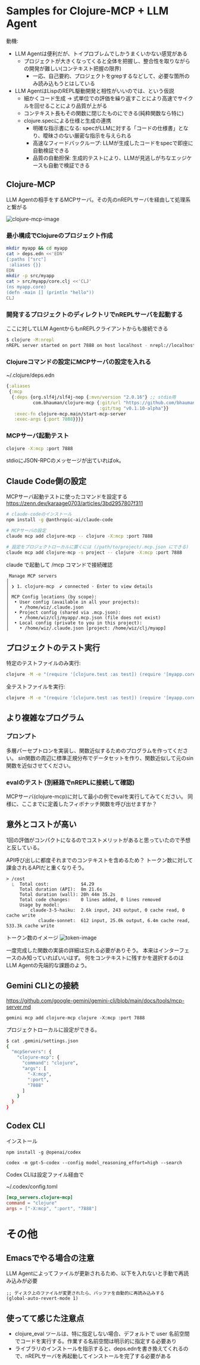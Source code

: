 # Samples for Clojure-MCP + LLM Agent

動機: 

- LLM Agentは便利だが、トイプロブレムでしかうまくいかない感覚がある
  - プロジェクトが大きくなってくると全体を把握し、整合性を取りながらの開発が難しい(コンテキスト把握の限界)
    - 一応、自己要約、プロジェクトをgrepするなどして、必要な箇所のみ読み込もうとはしている
- LLM AgentはLispのREPL駆動開発と相性がいいのでは、という仮説
  - 細かくコード生成 → 式単位での評価を繰り返すことにより高速でサイクルを回せることにより品質が上がる
  - コンテキスト長もその関数に閉じたものにできる(純粋関数なら特に)
  - clojure.specによる仕様と生成の連携
    - 明確な指示書になる: specがLLMに対する「コードの仕様書」となり、曖昧さのない厳密な指示を与えられる
    - 高速なフィードバックループ: LLMが生成したコードをspecで即座に自動検証できる
    - 品質の自動担保: 生成的テストにより、LLMが見逃しがちなエッジケースも自動で検証できる

## Clojure-MCP

LLM Agentの相手をするMCPサーバ。その先のnREPLサーバを経由して処理系と繋がる

![clojure-mcp-image](/images/clojure-mcp-image.png)

### 最小構成でClojureのプロジェクト作成

```bash
mkdir myapp && cd myapp
cat > deps.edn <<'EDN'
{:paths ["src"]
 :aliases {}}
EDN
mkdir -p src/myapp
cat > src/myapp/core.clj <<'CLJ'
(ns myapp.core)
(defn -main [] (println "hello"))
CLJ
```

### 開発するプロジェクトのディレクトリでnREPLサーバを起動する

ここに対してLLM AgentからもnREPLクライアントからも接続できる

```bash
$ clojure -M:nrepl
nREPL server started on port 7888 on host localhost - nrepl://localhost:7888
```

### Clojureコマンドの設定にMCPサーバの設定を入れる

~/.clojure/deps.edn

```clojure
{:aliases
 {:mcp
  {:deps {org.slf4j/slf4j-nop {:mvn/version "2.0.16"} ;; stdio用
          com.bhauman/clojure-mcp {:git/url "https://github.com/bhauman/clojure-mcp.git"
                                   :git/tag "v0.1.10-alpha"}}
   :exec-fn clojure-mcp.main/start-mcp-server
   :exec-args {:port 7888}}}}
```

### MCPサーバ起動テスト

```bash
clojure -X:mcp :port 7888
```

stdioにJSON-RPCのメッセージが出ていればok。

## Claude Code側の設定

MCPサーバ起動テストに使ったコマンドを設定する
https://zenn.dev/karaage0703/articles/3bd2957807f311

```bash
# claude-codeのインストール
npm install -g @anthropic-ai/claude-code

# MCPサーバの設定
claude mcp add clojure-mcp -- clojure -X:mcp :port 7888

# 設定をプロジェクトローカルに置くには (/path/to/project/.mcp.json にできる)
claude mcp add clojure-mcp -s project -- clojure -X:mcp :port 7888
```

claude で起動して /mcp コマンドで接続確認

```
 Manage MCP servers
│
│ ❯ 1. clojure-mcp  ✔ connected · Enter to view details
│
│ MCP Config locations (by scope):
│  • User config (available in all your projects):
│    • /home/wiz/.claude.json
│  • Project config (shared via .mcp.json):
│    • /home/wiz/clj/myapp/.mcp.json (file does not exist)
│  • Local config (private to you in this project):
│    • /home/wiz/.claude.json [project: /home/wiz/clj/myapp]
```

## プロジェクトのテスト実行

特定のテストファイルのみ実行:
```bash
clojure -M -e "(require '[clojure.test :as test]) (require '[myapp.core-test]) (test/run-tests 'myapp.core-test)"
```

全テストファイルを実行:
```bash
clojure -M -e "(require '[clojure.test :as test]) (require '[myapp.core-test]) (test/run-all-tests #\".*-test$\")"
```

## より複雑なプログラム

### プロンプト

多層パーセプトロンを実装し、関数近似するためのプログラムを作ってください。
sin関数の周辺に標準正規分布でデータセットを作り、関数近似して元のsin関数を近似させてください。

### evalのテスト (別経路でnREPLに接続して確認)

MCPサーバ(clojure-mcp)に対して最小の例でevalを実行してみてください。
同様に、ここまでに定義したフィボナッチ関数を呼び出せますか？

## 意外とコストが高い

1回の評価がコンパクトになるのでコストメリットがあると思っていたので予想と反している。

API呼び出しに都度それまでのコンテキストを含めるため？
トークン数に対して課金されるAPIだと重くなりそう。

```
> /cost 
  ⎿  Total cost:            $4.29
     Total duration (API):  8m 21.6s
     Total duration (wall): 20h 44m 35.2s
     Total code changes:    0 lines added, 0 lines removed
     Usage by model:
         claude-3-5-haiku:  2.6k input, 243 output, 0 cache read, 0 cache write
            claude-sonnet:  612 input, 25.0k output, 6.4m cache read, 533.3k cache write
```

トークン数のイメージ
![token-image](/images/token-image.png)

一度完成した関数の実装の詳細は忘れる必要がありそう。
本来はインターフェースのみ知っていればいいはず。
何をコンテキストに残すかを選択するのはLLM Agentの先端的な課題のよう。

## Gemini CLIとの接続

https://github.com/google-gemini/gemini-cli/blob/main/docs/tools/mcp-server.md


```
gemini mcp add clojure-mcp clojure -X:mcp :port 7888
```

プロジェクトローカルに設定ができる。

```bash
$ cat .gemini/settings.json 
{
  "mcpServers": {
    "clojure-mcp": {
      "command": "clojure",
      "args": [
        "-X:mcp",
        ":port",
        "7888"
      ]
    }
  }
}
```

## Codex CLI

インストール
```
npm install -g @openai/codex

codex -m gpt-5-codex --config model_reasoning_effort=high --search
```

Codex CLIは設定ファイル経由で

~/.codex/config.toml
```toml
[mcp_servers.clojure-mcp]
command = "clojure"
args = ["-X:mcp", ":port", "7888"]
```

# その他

## Emacsでやる場合の注意

LLM Agentによってファイルが更新されるため、以下を入れないと手動で再読み込みが必要

```elisp
;; ディスク上のファイルが変更されたら、バッファを自動的に再読み込みする
(global-auto-revert-mode 1)
```

## 使ってて感じた注意点

- clojure_eval ツールは、特に指定しない場合、デフォルトで user 名前空間でコードを実行する。作業する名前空間は明示的に指定する必要あり
- ライブラリのインストールを指示すると、deps.ednを書き換えてくれるので、nREPLサーバを再起動してインストールを完了する必要がある

